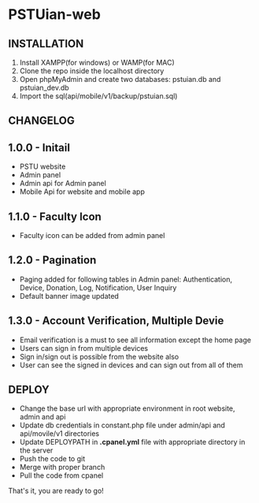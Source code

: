 # PSTUian-web

## INSTALLATION
1. Install XAMPP(for windows) or WAMP(for MAC)
2. Clone the repo inside the localhost directory
3. Open phpMyAdmin and create two databases: pstuian.db and pstuian_dev.db
4. Import the sql(api/mobile/v1/backup/pstuian.sql)

## CHANGELOG
1.0.0 - Initail
----------------
- PSTU website
- Admin panel 
- Admin api for Admin panel
- Mobile Api for website and mobile app

1.1.0 - Faculty Icon
----------------------
- Faculty icon can be added from admin panel

1.2.0 - Pagination
----------------------
- Paging added for following tables in Admin panel: Authentication, Device, Donation, Log, Notification, User Inquiry
- Default banner image updated

1.3.0 - Account Verification, Multiple Devie
----------------------
- Email verification is a must to see all information except the home page 
- Users can sign in from multiple devices
- Sign in/sign out is possible from the website also
- User can see the signed in devices and can sign out from all of them

## DEPLOY
- Change the base url with appropriate environment in root website, admin and api
- Update db credentials in constant.php file under admin/api and api/movile/v1 directories
- Update DEPLOYPATH in **.cpanel.yml** file with appropriate directory in the server
- Push the code to git
- Merge with proper branch
- Pull the code from cpanel

That's it, you are ready to go!
